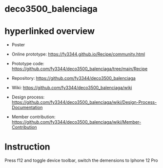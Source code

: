 # deco3500_balenciaga

# hyperlinked overview

* Poster

* Online prototype: https://fy3344.github.io/Recipe/community.html
* Prototype code: https://github.com/fy3344/deco3500_balenciaga/tree/main/Recipe 
* Repository: https://github.com/fy3344/deco3500_balenciaga
* Wiki: https://github.com/fy3344/deco3500_balenciaga/wiki
* Design process: https://github.com/fy3344/deco3500_balenciaga/wiki/Design-Process-Documentation
* Member contribution: https://github.com/fy3344/deco3500_balenciaga/wiki/Member-Contribution

# Instruction
Press f12 and toggle device toolbar, switch the demensions to Iphone 12 Pro

